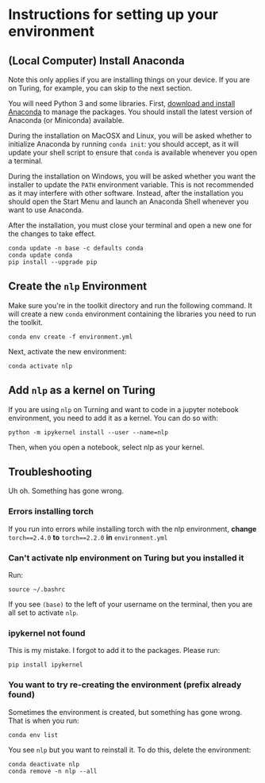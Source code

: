 # Instructions for setting up your environment 

## (Local Computer) Install Anaconda

Note this only applies if you are installing things on your device. If you are
on Turing, for example, you can skip to the next section. 

You will need Python 3 and some libraries. First, [download and install
Anaconda](https://www.anaconda.com/download) to manage the packages. You
should install the latest version of Anaconda (or Miniconda) available.

During the installation on MacOSX and Linux, you will be asked whether to
initialize Anaconda by running `conda init`: you should accept, as it will
update your shell script to ensure that `conda` is available whenever you open a
terminal.  

During the installation on Windows, you will be asked whether you
want the installer to update the `PATH` environment variable. This is not
recommended as it may interfere with other software. Instead, after the
installation you should open the Start Menu and launch an Anaconda Shell
whenever you want to use Anaconda.

After the installation, you must close your terminal and open a new
one for the changes to take effect.

    conda update -n base -c defaults conda
    conda update conda 
    pip install --upgrade pip

## Create the `nlp` Environment

Make sure you're in the toolkit directory and run the following command.  It
will create a new `conda` environment containing the libraries you need to run
the toolkit.  

    conda env create -f environment.yml

Next, activate the new environment:

    conda activate nlp

## Add `nlp` as a kernel on Turing

If you are using `nlp` on Turning and want to code in a jupyter notebook
environment, you need to add it as a kernel. You can do so with: 

    python -m ipykernel install --user --name=nlp 

Then, when you open a notebook, select nlp as your kernel.

## Troubleshooting

Uh oh. Something has gone wrong. 

### Errors installing torch 

If you run into errors while installing torch with the nlp environment,
**change** `torch==2.4.0` **to** `torch==2.2.0`  **in** `environment.yml` 

### Can't activate nlp environment on Turing but you installed it

Run: 

    source ~/.bashrc

If you see `(base)` to the left of your username on the terminal, then you are
all set to activate `nlp`. 

### ipykernel not found 

This is my mistake. I forgot to add it to the packages. Please run: 

    pip install ipykernel 

### You want to try re-creating the environment (prefix already found)

Sometimes the environment is created, but something has gone wrong. That is when
you run: 

    conda env list 

You see `nlp` but you want to reinstall it. To do this, delete the environment: 

    conda deactivate nlp
    conda remove -n nlp --all 


